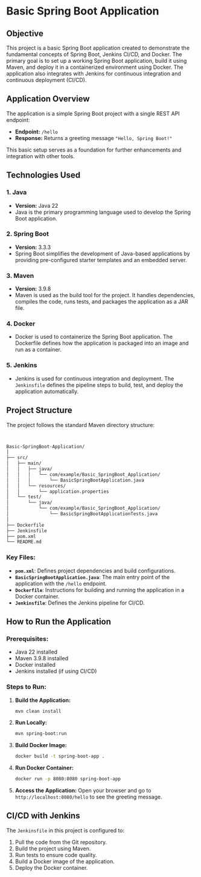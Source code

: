 # Basic Spring Boot Application

## Objective

This project is a basic Spring Boot application created to demonstrate the fundamental concepts of Spring Boot, Jenkins CI/CD, and Docker. The primary goal is to set up a working Spring Boot application, build it using Maven, and deploy it in a containerized environment using Docker. The application also integrates with Jenkins for continuous integration and continuous deployment (CI/CD).

## Application Overview

The application is a simple Spring Boot project with a single REST API endpoint:

- **Endpoint:** `/hello`
- **Response:** Returns a greeting message `"Hello, Spring Boot!"`

This basic setup serves as a foundation for further enhancements and integration with other tools.

## Technologies Used

### 1. Java
- **Version:** Java 22
- Java is the primary programming language used to develop the Spring Boot application.

### 2. Spring Boot
- **Version:** 3.3.3
- Spring Boot simplifies the development of Java-based applications by providing pre-configured starter templates and an embedded server.

### 3. Maven
- **Version:** 3.9.8
- Maven is used as the build tool for the project. It handles dependencies, compiles the code, runs tests, and packages the application as a JAR file.

### 4. Docker
- Docker is used to containerize the Spring Boot application. The Dockerfile defines how the application is packaged into an image and run as a container.

### 5. Jenkins
- Jenkins is used for continuous integration and deployment. The `Jenkinsfile` defines the pipeline steps to build, test, and deploy the application automatically.

## Project Structure

The project follows the standard Maven directory structure:

```markdown


Basic-SpringBoot-Application/
│
├── src/
│   ├── main/
│   │   ├── java/
│   │   │   └── com/example/Basic_SpringBoot_Application/
│   │   │       └── BasicSpringBootApplication.java
│   │   └── resources/
│   │       └── application.properties
│   └── test/
│       └── java/
│           └── com/example/Basic_SpringBoot_Application/
│               └── BasicSpringBootApplicationTests.java
│
├── Dockerfile
├── Jenkinsfile
├── pom.xml
└── README.md
```

### Key Files:
- **`pom.xml`**: Defines project dependencies and build configurations.
- **`BasicSpringBootApplication.java`**: The main entry point of the application with the `/hello` endpoint.
- **`Dockerfile`**: Instructions for building and running the application in a Docker container.
- **`Jenkinsfile`**: Defines the Jenkins pipeline for CI/CD.

## How to Run the Application

### Prerequisites:
- Java 22 installed
- Maven 3.9.8 installed
- Docker installed
- Jenkins installed (if using CI/CD)

### Steps to Run:

1. **Build the Application:**
   ```bash
   mvn clean install
   ```

2. **Run Locally:**
   ```bash
   mvn spring-boot:run
   ```

3. **Build Docker Image:**
   ```bash
   docker build -t spring-boot-app .
   ```

4. **Run Docker Container:**
   ```bash
   docker run -p 8080:8080 spring-boot-app
   ```

5. **Access the Application:**
   Open your browser and go to `http://localhost:8080/hello` to see the greeting message.

## CI/CD with Jenkins

The `Jenkinsfile` in this project is configured to:
1. Pull the code from the Git repository.
2. Build the project using Maven.
3. Run tests to ensure code quality.
4. Build a Docker image of the application.
5. Deploy the Docker container.

